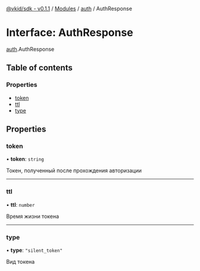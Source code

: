 [@vkid/sdk - v0.1.1](../README.md) / [Modules](../modules.md) / [auth](../modules/auth.md) / AuthResponse

# Interface: AuthResponse

[auth](../modules/auth.md).AuthResponse

## Table of contents

### Properties

- [token](auth.AuthResponse.md#token)
- [ttl](auth.AuthResponse.md#ttl)
- [type](auth.AuthResponse.md#type)

## Properties

### token

• **token**: `string`

Токен, полученный после прохождения авторизации

___

### ttl

• **ttl**: `number`

Время жизни токена

___

### type

• **type**: ``"silent_token"``

Вид токена
